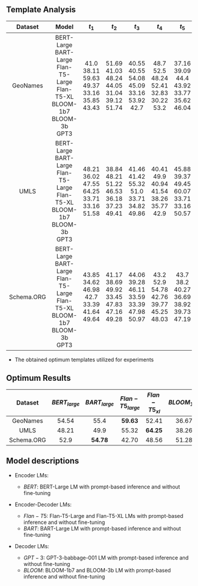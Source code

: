 
## Template Analysis 

|  Dataset   |                                          Model                                           |                                  $t_1$                                   |                                   $t_2$                                    |                                 $t_3$                                  |                                    $t_4$                                     |                                 $t_5$                                  |                                  $t_6$                                  |                                   $t_7$                                   |                                  $t_8$                                  |
|:----------:|:----------------------------------------------------------------------------------------:|:------------------------------------------------------------------------:|:--------------------------------------------------------------------------:|:----------------------------------------------------------------------:|:----------------------------------------------------------------------------:|:----------------------------------------------------------------------:|:-----------------------------------------------------------------------:|:-------------------------------------------------------------------------:|:-----------------------------------------------------------------------:|
|  GeoNames  | BERT-Large<br>BART-Large<br>Flan-T5-Large<br>Flan-T5-XL<br>BLOOM-1b7<br>BLOOM-3b<br>GPT3 |  41.0<br>  38.11<br>  59.63<br>  49.37<br>  33.16<br>  35.85<br>  43.43 |51.69<br>  41.03<br>  48.24<br>  44.05<br>  31.04<br>  39.12<br>  51.74 |40.55<br>  40.55<br>  54.08<br>  45.09<br>  33.16<br>  53.92<br>  42.7 |48.7<br>  52.5<br>  48.24<br>  52.41<br>  32.83<br>  30.22<br>  53.2 |37.16<br>  39.09<br>  44.4<br>  43.92<br>  33.77<br>  35.62<br>  46.04 |41.07<br>  45.8<br>  51.3<br>  46.34<br>  33.53<br>  33.6<br>  52.56 |41.7<br>  36.67<br>  36.4<br>  49.98<br>  36.67<br>  48.26<br>  45.49 |54.54<br>  55.4<br>  38.44<br>  44.29<br>  32.92<br>  37.73<br>  52.62 |
|    UMLS    | BERT-Large<br>BART-Large<br>Flan-T5-Large<br>Flan-T5-XL<br>BLOOM-1b7<br>BLOOM-3b<br>GPT3 | 48.21<br>  36.02<br>  47.55<br>  64.25<br>  33.71<br>  33.16<br>  51.58 |38.84<br>  48.21<br>  51.22<br>  46.53<br>  36.18<br>  37.23<br>  49.41 |41.46<br>  41.42<br>  55.32<br>  51.0<br>  33.71<br>  34.82<br>  49.86 |40.41<br>  49.9<br>  40.94<br>  41.54<br>  38.26<br>  35.77<br>  42.9 |45.88<br>  39.37<br>  49.45<br>  60.07<br>  33.71<br>  33.16<br>  50.57 |40.91<br>  47.47<br>  50.87<br>  42.83<br>  35.89<br>  35.89<br>  46.07 |41.04<br>  42.39<br>  44.23<br>  51.25<br>  33.27<br>  33.05<br>  45.36 |42.92<br>  45.46<br>  42.9<br>  41.18<br>  33.6<br>  37.48<br>  46.72 |
| Schema.ORG | BERT-Large<br>BART-Large<br>Flan-T5-Large<br>Flan-T5-XL<br>BLOOM-1b7<br>BLOOM-3b<br>GPT3 | 43.85<br>  34.62<br>  46.98<br>  42.7<br>  33.39<br>  41.64<br>  49.64 |41.17<br>  38.69<br>  49.92<br>  33.45<br>  47.83<br>  47.16<br>  49.28 |44.06<br>  39.28<br>  46.11<br>  33.59<br>  33.39<br>  47.98<br>  50.97 |43.2<br>  52.9<br>  54.78<br>  42.76<br>  39.77<br>  45.25<br>  48.03 |43.7<br>  38.2<br>  40.27<br>  36.69<br>  38.92<br>  39.73<br>  47.19 |40.05<br>  41.17<br>  54.47<br>  34.04<br>  48.56<br>  40.75<br>  48.63 |42.15<br>  43.26<br>  42.06<br>  33.75<br>  44.35<br>  51.28<br>  48.87 |43.72<br>  42.74<br>  47.93<br>  36.45<br>  39.57<br>  48.73<br>  49.48 |

* The obtained optimum templates utilized for experiments

## Optimum Results

|  Dataset   | $BERT_{large}$ | $BART_{large}$ | $Flan-T5_{large}$ | $Flan-T5_{xl}$ |  $BLOOM_{1b7}$ | $BLOOM_{3b7}$ | $GPT3$|
|:----------:|:--------------:|:--------------:|:-----------------:|:--------------:|:--------------:|:----------------:|:-------------:|
|  GeoNames  |   54.54  |      55.4      | **59.63**  | 52.41  | 36.67  |  48.26  | 53.2 |
|    UMLS    |    48.21  |      49.9      | 55.32   |**64.25**|   38.26   |  37.48  | 51.58 |
| Schema.ORG |   52.9  |   **54.78**    | 42.70 |  48.56   | 51.28  | 50.97 |



## Model descriptions

- Encoder LMs:
  * $BERT$: BERT-Large LM with prompt-based inference and without fine-tuning

- Encoder-Decoder LMs:
  * $Flan-T5$: Flan-T5-Large and Flan-T5-XL LMs with prompt-based inference and without fine-tuning
  * $BART$: BART-Large LM with prompt-based inference and without fine-tuning

- Decoder LMs: 
  * $GPT-3$: GPT-3-babbage-001 LM with prompt-based inference and without fine-tuning
  * $BLOOM$: BLOOM-1b7 and BLOOM-3b LM with prompt-based inference and without fine-tuning